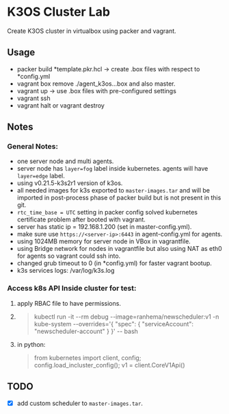 # K3OS Cluster Lab
Create K3OS cluster in virtualbox using packer and vagrant.

## Usage
* packer build *template.pkr.hcl -> create .box files with respect to *config.yml
* vagrant box remove ./agent_k3os...box and also master.
* vagrant up -> use .box files with pre-configured settings
* vagrant ssh
* vagrant halt or vagrant destroy

## Notes
### General Notes:
- one server node and multi agents.
- server node has `layer=fog` label inside kubernetes. agents will have `layer=edge` label.
- using v0.21.5-k3s2r1 version of k3os.
- all needed images for k3s exported to `master-images.tar` and will be imported in post-process phase of packer build but is not present in this git.
- `rtc_time_base = UTC` setting in packer config solved kubernetes certificate problem after booted with vagrant.
- server has static ip = 192.168.1.200 (set in master-config.yml).
- make sure use `https://<server-ip>:6443` in agent-config.yml for agents.
- using 1024MB memory for server node in VBox in vagrantfile.
- using Bridge network for nodes in vagrantfile but also using NAT as eth0 for agents so vagrant could ssh into.
- changed grub timeout to 0 (in *config.yml) for faster vagrant bootup.
- k3s services logs: /var/log/k3s.log

### Access k8s API Inside cluster for test:
1. apply RBAC file to have permissions.
2. > kubectl run -it --rm debug --image=ranhema/newscheduler:v1 -n kube-system --overrides='{ "spec": { "serviceAccount": "newscheduler-account" }  }' -- bash
3. in python:
    > from kubernetes import client, config; config.load_incluster_config(); v1 = client.CoreV1Api()
 
## TODO
- [x] add custom scheduler to `master-images.tar`.